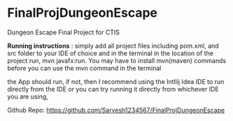# FinalProjDungeonEscape
Dungeon Escape Final Project for CTIS

**Running instructions** : 
simply add all project files including pom.xml, and src folder to your IDE of choice and in the terminal in the location of the project run, mvn javafx:run. 
You may have to install mvn(maven) commands before you can use the mvn command in the terminal

the App should run, if not, then I recommend using the Intllij Idea IDE to run directly from the IDE or you can try running it directly from whichever 
IDE you are using,

Github Repo: https://github.com/Sarvesh1234567/FinalProjDungeonEscape
